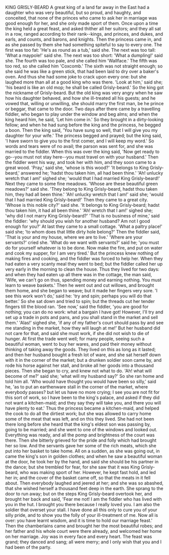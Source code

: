KING GRISLY-BEARD
A
great
king
of
a
land
far
away
in
the
East
had
a
daughter
who
was
very
beautiful,
but
so
proud,
and
haughty,
and
conceited,
that
none
of
the
princes
who
came
to
ask
her
in
marriage
was
good
enough
for
her,
and
she
only
made
sport
of
them.
Once
upon
a
time
the
king
held
a
great
feast,
and
asked
thither
all
her
suitors;
and
they
all
sat
in
a
row,
ranged
according
to
their
rank--kings,
and
princes,
and
dukes,
and
earls,
and
counts,
and
barons,
and
knights.
Then
the
princess
came
in,
and
as
she
passed
by
them
she
had
something
spiteful
to
say
to
every
one.
The
first
was
too
fat:
'He's
as
round
as
a
tub,'
said
she.
The
next
was
too
tall:
'What
a
maypole!'
said
she.
The
next
was
too
short:
'What
a
dumpling!'
said
she.
The
fourth
was
too
pale,
and
she
called
him
'Wallface.'
The
fifth
was
too
red,
so
she
called
him
'Coxcomb.'
The
sixth
was
not
straight
enough;
so
she
said
he
was
like
a
green
stick,
that
had
been
laid
to
dry
over
a
baker's
oven.
And
thus
she
had
some
joke
to
crack
upon
every
one:
but
she
laughed
more
than
all
at
a
good
king
who
was
there.
'Look
at
him,'
said
she;
'his
beard
is
like
an
old
mop;
he
shall
be
called
Grisly-beard.'
So
the
king
got
the
nickname
of
Grisly-beard.
But
the
old
king
was
very
angry
when
he
saw
how
his
daughter
behaved,
and
how
she
ill-treated
all
his
guests;
and
he
vowed
that,
willing
or
unwilling,
she
should
marry
the
first
man,
be
he
prince
or
beggar,
that
came
to
the
door.
Two
days
after
there
came
by
a
travelling
fiddler,
who
began
to
play
under
the
window
and
beg
alms;
and
when
the
king
heard
him,
he
said,
'Let
him
come
in.'
So
they
brought
in
a
dirty-looking
fellow;
and
when
he
had
sung
before
the
king
and
the
princess,
he
begged
a
boon.
Then
the
king
said,
'You
have
sung
so
well,
that
I
will
give
you
my
daughter
for
your
wife.'
The
princess
begged
and
prayed;
but
the
king
said,
'I
have
sworn
to
give
you
to
the
first
comer,
and
I
will
keep
my
word.'
So
words
and
tears
were
of
no
avail;
the
parson
was
sent
for,
and
she
was
married
to
the
fiddler.
When
this
was
over
the
king
said,
'Now
get
ready
to
go--you
must
not
stay
here--you
must
travel
on
with
your
husband.'
Then
the
fiddler
went
his
way,
and
took
her
with
him,
and
they
soon
came
to
a
great
wood.
'Pray,'
said
she,
'whose
is
this
wood?'
'It
belongs
to
King
Grisly-beard,'
answered
he;
'hadst
thou
taken
him,
all
had
been
thine.'
'Ah!
unlucky
wretch
that
I
am!'
sighed
she;
'would
that
I
had
married
King
Grisly-beard!'
Next
they
came
to
some
fine
meadows.
'Whose
are
these
beautiful
green
meadows?'
said
she.
'They
belong
to
King
Grisly-beard,
hadst
thou
taken
him,
they
had
all
been
thine.'
'Ah!
unlucky
wretch
that
I
am!'
said
she;
'would
that
I
had
married
King
Grisly-beard!'
Then
they
came
to
a
great
city.
'Whose
is
this
noble
city?'
said
she.
'It
belongs
to
King
Grisly-beard;
hadst
thou
taken
him,
it
had
all
been
thine.'
'Ah!
wretch
that
I
am!'
sighed
she;
'why
did
I
not
marry
King
Grisly-beard?'
'That
is
no
business
of
mine,'
said
the
fiddler:
'why
should
you
wish
for
another
husband?
Am
not
I
good
enough
for
you?'
At
last
they
came
to
a
small
cottage.
'What
a
paltry
place!'
said
she;
'to
whom
does
that
little
dirty
hole
belong?'
Then
the
fiddler
said,
'That
is
your
and
my
house,
where
we
are
to
live.'
'Where
are
your
servants?'
cried
she.
'What
do
we
want
with
servants?'
said
he;
'you
must
do
for
yourself
whatever
is
to
be
done.
Now
make
the
fire,
and
put
on
water
and
cook
my
supper,
for
I
am
very
tired.'
But
the
princess
knew
nothing
of
making
fires
and
cooking,
and
the
fiddler
was
forced
to
help
her.
When
they
had
eaten
a
very
scanty
meal
they
went
to
bed;
but
the
fiddler
called
her
up
very
early
in
the
morning
to
clean
the
house.
Thus
they
lived
for
two
days:
and
when
they
had
eaten
up
all
there
was
in
the
cottage,
the
man
said,
'Wife,
we
can't
go
on
thus,
spending
money
and
earning
nothing.
You
must
learn
to
weave
baskets.'
Then
he
went
out
and
cut
willows,
and
brought
them
home,
and
she
began
to
weave;
but
it
made
her
fingers
very
sore.
'I
see
this
work
won't
do,'
said
he:
'try
and
spin;
perhaps
you
will
do
that
better.'
So
she
sat
down
and
tried
to
spin;
but
the
threads
cut
her
tender
fingers
till
the
blood
ran.
'See
now,'
said
the
fiddler,
'you
are
good
for
nothing;
you
can
do
no
work:
what
a
bargain
I
have
got!
However,
I'll
try
and
set
up
a
trade
in
pots
and
pans,
and
you
shall
stand
in
the
market
and
sell
them.'
'Alas!'
sighed
she,
'if
any
of
my
father's
court
should
pass
by
and
see
me
standing
in
the
market,
how
they
will
laugh
at
me!'
But
her
husband
did
not
care
for
that,
and
said
she
must
work,
if
she
did
not
wish
to
die
of
hunger.
At
first
the
trade
went
well;
for
many
people,
seeing
such
a
beautiful
woman,
went
to
buy
her
wares,
and
paid
their
money
without
thinking
of
taking
away
the
goods.
They
lived
on
this
as
long
as
it
lasted;
and
then
her
husband
bought
a
fresh
lot
of
ware,
and
she
sat
herself
down
with
it
in
the
corner
of
the
market;
but
a
drunken
soldier
soon
came
by,
and
rode
his
horse
against
her
stall,
and
broke
all
her
goods
into
a
thousand
pieces.
Then
she
began
to
cry,
and
knew
not
what
to
do.
'Ah!
what
will
become
of
me?'
said
she;
'what
will
my
husband
say?'
So
she
ran
home
and
told
him
all.
'Who
would
have
thought
you
would
have
been
so
silly,'
said
he,
'as
to
put
an
earthenware
stall
in
the
corner
of
the
market,
where
everybody
passes?
but
let
us
have
no
more
crying;
I
see
you
are
not
fit
for
this
sort
of
work,
so
I
have
been
to
the
king's
palace,
and
asked
if
they
did
not
want
a
kitchen-maid;
and
they
say
they
will
take
you,
and
there
you
will
have
plenty
to
eat.'
Thus
the
princess
became
a
kitchen-maid,
and
helped
the
cook
to
do
all
the
dirtiest
work;
but
she
was
allowed
to
carry
home
some
of
the
meat
that
was
left,
and
on
this
they
lived.
She
had
not
been
there
long
before
she
heard
that
the
king's
eldest
son
was
passing
by,
going
to
be
married;
and
she
went
to
one
of
the
windows
and
looked
out.
Everything
was
ready,
and
all
the
pomp
and
brightness
of
the
court
was
there.
Then
she
bitterly
grieved
for
the
pride
and
folly
which
had
brought
her
so
low.
And
the
servants
gave
her
some
of
the
rich
meats,
which
she
put
into
her
basket
to
take
home.
All
on
a
sudden,
as
she
was
going
out,
in
came
the
king's
son
in
golden
clothes;
and
when
he
saw
a
beautiful
woman
at
the
door,
he
took
her
by
the
hand,
and
said
she
should
be
his
partner
in
the
dance;
but
she
trembled
for
fear,
for
she
saw
that
it
was
King
Grisly-beard,
who
was
making
sport
of
her.
However,
he
kept
fast
hold,
and
led
her
in;
and
the
cover
of
the
basket
came
off,
so
that
the
meats
in
it
fell
about.
Then
everybody
laughed
and
jeered
at
her;
and
she
was
so
abashed,
that
she
wished
herself
a
thousand
feet
deep
in
the
earth.
She
sprang
to
the
door
to
run
away;
but
on
the
steps
King
Grisly-beard
overtook
her,
and
brought
her
back
and
said,
'Fear
me
not!
I
am
the
fiddler
who
has
lived
with
you
in
the
hut.
I
brought
you
there
because
I
really
loved
you.
I
am
also
the
soldier
that
overset
your
stall.
I
have
done
all
this
only
to
cure
you
of
your
silly
pride,
and
to
show
you
the
folly
of
your
ill-treatment
of
me.
Now
all
is
over:
you
have
learnt
wisdom,
and
it
is
time
to
hold
our
marriage
feast.'
Then
the
chamberlains
came
and
brought
her
the
most
beautiful
robes;
and
her
father
and
his
whole
court
were
there
already,
and
welcomed
her
home
on
her
marriage.
Joy
was
in
every
face
and
every
heart.
The
feast
was
grand;
they
danced
and
sang;
all
were
merry;
and
I
only
wish
that
you
and
I
had
been
of
the
party.
